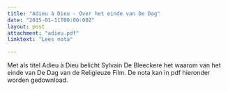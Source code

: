 ```yaml
---
title: "Adieu à Dieu - Over het einde van De Dag"
date: "2015-01-11T00:00:00Z"
layout: post
attachment: "adieu.pdf"
linktext: "Lees nota"

---
```

Met als titel Adieu à Dieu belicht Sylvain De Bleeckere het waarom van het einde van De Dag van de Religieuze Film.
De nota kan in pdf hieronder worden gedownload. 



